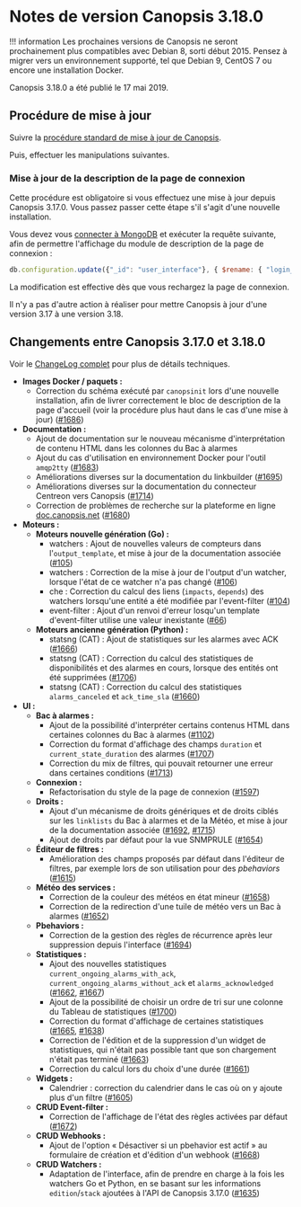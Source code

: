 # Notes de version Canopsis 3.18.0

!!! information
    Les prochaines versions de Canopsis ne seront prochainement plus compatibles avec Debian 8, sorti début 2015. Pensez à migrer vers un environnement supporté, tel que Debian 9, CentOS 7 ou encore une installation Docker.

Canopsis 3.18.0 a été publié le 17 mai 2019.

## Procédure de mise à jour

Suivre la [procédure standard de mise à jour de Canopsis](../guide-administration/mise-a-jour/index.md).

Puis, effectuer les manipulations suivantes.

### Mise à jour de la description de la page de connexion

Cette procédure est obligatoire si vous effectuez une mise à jour depuis Canopsis 3.17.0. Vous passez passer cette étape s'il s'agit d'une nouvelle installation.

Vous devez vous [connecter à MongoDB](../guide-administration/administration-avancee/connexion-a-la-base-de-donnees.md) et exécuter la requête suivante, afin de permettre l'affichage du module de description de la page de connexion :

```js
db.configuration.update({"_id": "user_interface"}, { $rename: { "login_page": "login_page_description" } })
```

La modification est effective dès que vous rechargez la page de connexion.

Il n'y a pas d'autre action à réaliser pour mettre Canopsis à jour d'une version 3.17 à une version 3.18.

## Changements entre Canopsis 3.17.0 et 3.18.0

Voir le [ChangeLog complet](https://git.canopsis.net/canopsis/canopsis/blob/develop/CHANGELOG.md) pour plus de détails techniques.

*  **Images Docker / paquets :**
    *  Correction du schéma exécuté par `canopsinit` lors d'une nouvelle installation, afin de livrer correctement le bloc de description de la page d'accueil (voir la procédure plus haut dans le cas d'une mise à jour) ([#1686](https://git.canopsis.net/canopsis/canopsis/issues/1686))
*  **Documentation :**
    *  Ajout de documentation sur le nouveau mécanisme d'interprétation de contenu HTML dans les colonnes du Bac à alarmes
    *  Ajout du cas d'utilisation en environnement Docker pour l'outil `amqp2tty` ([#1683](https://git.canopsis.net/canopsis/canopsis/issues/1683))
    *  Améliorations diverses sur la documentation du linkbuilder ([#1695](https://git.canopsis.net/canopsis/canopsis/issues/1695))
    *  Améliorations diverses sur la documentation du connecteur Centreon vers Canopsis ([#1714](https://git.canopsis.net/canopsis/canopsis/issues/1714))
    *  Correction de problèmes de recherche sur la plateforme en ligne [doc.canopsis.net](https://doc.canopsis.net) ([#1680](https://git.canopsis.net/canopsis/canopsis/issues/1680))
*  **Moteurs :**
    *  **Moteurs nouvelle génération (Go) :**
        *  watchers : Ajout de nouvelles valeurs de compteurs dans l'`output_template`, et mise à jour de la documentation associée ([#105](https://git.canopsis.net/canopsis/go-revolution/issues/105))
        *  watchers : Correction de la mise à jour de l'output d'un watcher, lorsque l'état de ce watcher n'a pas changé ([#106](https://git.canopsis.net/canopsis/go-revolution/issues/106))
        *  che : Correction du calcul des liens (`impacts`, `depends`) des watchers lorsqu'une entité a été modifiée par l'event-filter ([#104](https://git.canopsis.net/canopsis/go-revolution/issues/104))
        *  event-filter : Ajout d'un renvoi d'erreur losqu'un template d'event-filter utilise une valeur inexistante ([#66](https://git.canopsis.net/canopsis/go-revolution/issues/66))
    *  **Moteurs ancienne génération (Python) :**
        *  statsng (CAT) : Ajout de statistiques sur les alarmes avec ACK ([#1666](https://git.canopsis.net/canopsis/canopsis/issues/1666))
        *  statsng (CAT) : Correction du calcul des statistiques de disponibilités et des alarmes en cours, lorsque des entités ont été supprimées ([#1706](https://git.canopsis.net/canopsis/canopsis/issues/1706))
        *  statsng (CAT) : Correction du calcul des statistiques `alarms_canceled` et `ack_time_sla` ([#1660](https://git.canopsis.net/canopsis/canopsis/issues/1660)) 
*  **UI :**
    *  **Bac à alarmes :**
       *  Ajout de la possibilité d'interpréter certains contenus HTML dans certaines colonnes du Bac à alarmes ([#1102](https://git.canopsis.net/canopsis/canopsis/issues/1102))
       *  Correction du format d'affichage des champs `duration` et `current_state_duration` des alarmes ([#1707](https://git.canopsis.net/canopsis/canopsis/issues/1707))
       *  Correction du mix de filtres, qui pouvait retourner une erreur dans certaines conditions ([#1713](https://git.canopsis.net/canopsis/canopsis/issues/1713))
    *  **Connexion :**
        *  Refactorisation du style de la page de connexion ([#1597](https://git.canopsis.net/canopsis/canopsis/issues/1597))
    *  **Droits :**
        *  Ajout d'un mécanisme de droits génériques et de droits ciblés sur les `linklists` du Bac à alarmes et de la Météo, et mise à jour de la documentation associée ([#1692](https://git.canopsis.net/canopsis/canopsis/issues/169), [#1715](https://git.canopsis.net/canopsis/canopsis/issues/1715))
        *  Ajout de droits par défaut pour la vue SNMPRULE ([#1654](https://git.canopsis.net/canopsis/canopsis/issues/1654))
    *  **Éditeur de filtres :**
        *  Amélioration des champs proposés par défaut dans l'éditeur de filtres, par exemple lors de son utilisation pour des *pbehaviors* ([#1615](https://git.canopsis.net/canopsis/canopsis/issues/1615))
    *  **Météo des services :**
        *  Correction de la couleur des météos en état mineur ([#1658](https://git.canopsis.net/canopsis/canopsis/issues/1658))
        *  Correction de la redirection d'une tuile de météo vers un Bac à alarmes ([#1652](https://git.canopsis.net/canopsis/canopsis/issues/1652))
    *  **Pbehaviors :**
        *  Correction de la gestion des règles de récurrence après leur suppression depuis l'interface ([#1694](https://git.canopsis.net/canopsis/canopsis/issues/1694))
    *  **Statistiques :**
        *  Ajout des nouvelles statistiques `current_ongoing_alarms_with_ack`, `current_ongoing_alarms_without_ack` et `alarms_acknowledged` ([#1662](https://git.canopsis.net/canopsis/canopsis/issues/1662), [#1667](https://git.canopsis.net/canopsis/canopsis/issues/1667))
        *  Ajout de la possibilité de choisir un ordre de tri sur une colonne du Tableau de statistiques ([#1700](https://git.canopsis.net/canopsis/canopsis/issues/1700))
        *  Correction du format d'affichage de certaines statistiques ([#1665](https://git.canopsis.net/canopsis/canopsis/issues/1665), [#1638](https://git.canopsis.net/canopsis/canopsis/issues/1638))
        *  Correction de l'édition et de la suppression d'un widget de statistiques, qui n'était pas possible tant que son chargement n'était pas terminé ([#1663](https://git.canopsis.net/canopsis/canopsis/issues/1663))
        *  Correction du calcul lors du choix d'une durée ([#1661](https://git.canopsis.net/canopsis/canopsis/issues/1661))
    *  **Widgets :**
        *  Calendrier : correction du calendrier dans le cas où on y ajoute plus d'un filtre ([#1605](https://git.canopsis.net/canopsis/canopsis/issues/1605))
    *  **CRUD Event-filter :**
        *  Correction de l'affichage de l'état des règles activées par défaut ([#1672](https://git.canopsis.net/canopsis/canopsis/issues/1672))
    *  **CRUD Webhooks :**
        *  Ajout de l'option « Désactiver si un pbehavior est actif » au formulaire de création et d'édition d'un webhook ([#1668](https://git.canopsis.net/canopsis/canopsis/issues/1668))
    *  **CRUD Watchers :**
        *  Adaptation de l'interface, afin de prendre en charge à la fois les watchers Go et Python, en se basant sur les informations `edition`/`stack` ajoutées à l'API de Canopsis 3.17.0 ([#1635](https://git.canopsis.net/canopsis/canopsis/issues/1635))
